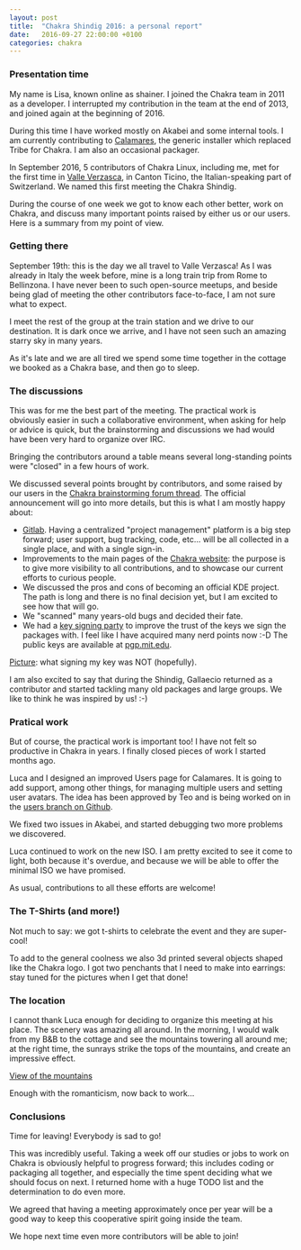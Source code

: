```yaml
---
layout: post
title:  "Chakra Shindig 2016: a personal report"
date:   2016-09-27 22:00:00 +0100
categories: chakra 
---
```


### Presentation time
My name is Lisa, known online as shainer. I joined the Chakra team in 2011 as a developer. I interrupted my contribution in the team at the end of 2013, and joined again at the beginning of 2016.

During this time I have worked mostly on Akabei and some internal tools. I am currently contributing to [Calamares](https://github.com/calamares/calamares), the generic installer which replaced Tribe for Chakra. I am also an occasional packager.

In September 2016, 5 contributors of Chakra Linux, including me, met for the first time in [Valle Verzasca](https://en.wikipedia.org/wiki/Valle_Verzasca), in Canton Ticino, the Italian-speaking part of Switzerland. We named this first meeting the Chakra Shindig.

During the course of one week we got to know each other better, work on Chakra, and discuss many important points raised by either us or our users. Here is a summary from my point of view.

### Getting there
September 19th: this is the day we all travel to Valle Verzasca! As I was already in Italy the week before, mine is a long train trip from Rome to Bellinzona. I have never been to such open-source meetups, and beside being glad of meeting the other contributors face-to-face, I am not sure what to expect.

I meet the rest of the group at the train station and we drive to our destination. It is dark once we arrive, and I have not seen such an amazing starry sky in many years.

As it's late and we are all tired we spend some time together in the cottage we booked as a Chakra base, and then go to sleep.

### The discussions

This was for me the best part of the meeting. The practical work is obviously easier in such a collaborative environment, when asking for help or advice is quick, but the brainstorming and discussions we had would have been very hard to organize over IRC.

Bringing the contributors around a table means several long-standing points were "closed" in a few hours of work.

We discussed several points brought by contributors, and some raised by our users in the [Chakra brainstorming forum thread](https://chakralinux.org/forum/viewtopic.php?id=14692). The official announcement will go into more details, but this is what I am mostly happy about:

* [Gitlab](http://gitlab.com). Having a centralized "project management" platform is a big step forward; user support, bug tracking, code, etc... will be all collected in a single place, and with a single sign-in.
* Improvements to the main pages of the [Chakra website](http://chakralinux.org): the purpose is to give more visibility to all contributions, and to showcase our current efforts to curious people.
* We discussed the pros and cons of becoming an official KDE project. The path is long and there is no final decision yet, but I am excited to see how that will go.
* We "scanned" many years-old bugs and decided their fate.
* We had a [key signing party](https://en.wikipedia.org/wiki/Key_signing_party) to improve the trust of the keys we sign the packages with. I feel like I have acquired many nerd points now :-D The public keys are available at [pgp.mit.edu](http://pgp.mit.edu).

[Picture](http://xkcd.com/364): what signing my key was NOT (hopefully).

I am also excited to say that during the Shindig, Gallaecio returned as a contributor and started tackling many old packages and large groups. We like to think he was inspired by us! :-)

### Pratical work
But of course, the practical work is important too! I have not felt so productive in Chakra in years. I finally closed pieces of work I started months ago.

Luca and I designed an improved Users page for Calamares. It is going to add support, among other things, for managing multiple users and setting user avatars. The idea has been approved by Teo and is being worked on in the [users branch on Github](https://github.com/calamares/calamares/tree/users).

We fixed two issues in Akabei, and started debugging two more problems we discovered.

Luca continued to work on the new ISO. I am pretty excited to see it come to light, both because it's overdue, and because we will be able to offer the minimal ISO we have promised.

As usual, contributions to all these efforts are welcome!

### The T-Shirts (and more!)
Not much to say: we got t-shirts to celebrate the event and they are super-cool!

To add to the general coolness we also 3d printed several objects shaped like the Chakra logo. I got two penchants that I need to make into earrings: stay tuned for the pictures when I get that done!

### The location
I cannot thank Luca enough for deciding to organize this meeting at his place. The scenery was amazing all around. In the morning, I would walk from my B&B to the cottage and see the mountains towering all around me; at the right time, the sunrays strike the tops of the mountains, and create an impressive effect.

[View of the mountains](~/shainer.github.io/images/Frasco_church.jpg)

Enough with the romanticism, now back to work...

### Conclusions
Time for leaving! Everybody is sad to go!

This was incredibly useful. Taking a week off our studies or jobs to work on Chakra is obviously helpful to progress forward; this includes coding or packaging all together, and especially the time spent deciding what we should focus on next. I returned home with a huge TODO list and the determination to do even more.

We agreed that having a meeting approximately once per year will be a good way to keep this cooperative spirit going inside the team.

We hope next time even more contributors will be able to join!
